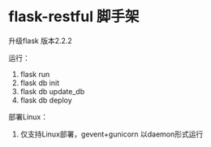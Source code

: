 # flask-restful 脚手架

升级flask 版本2.2.2

运行：
1. flask run
1. flask db init
1. flask db update_db
1. flask db deploy

部署Linux：
1. 仅支持Linux部署，gevent+gunicorn 以daemon形式运行



